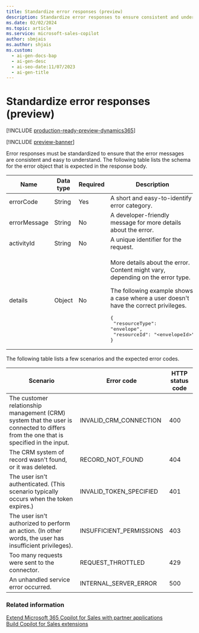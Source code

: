 ```yaml
---
title: Standardize error responses (preview)
description: Standardize error responses to ensure consistent and understandable messages.
ms.date: 02/02/2024
ms.topic: article
ms.service: microsoft-sales-copilot
author: sbmjais
ms.author: shjais
ms.custom:
  - ai-gen-docs-bap
  - ai-gen-desc
  - ai-seo-date:11/07/2023
  - ai-gen-title
---
```


# Standardize error responses (preview)

[!INCLUDE [production-ready-preview-dynamics365](~/../shared-content/shared/preview-includes/production-ready-preview-dynamics365.md)]

[!INCLUDE [preview-banner](~/../shared-content/shared/preview-includes/preview-banner.md)]

Error responses must be standardized to ensure that the error messages are consistent and easy to understand. The following table lists the schema for the error object that is expected in the response body.

| Name | Data type | Required | Description |
|------|-----------|----------|-------------|
| errorCode | String | Yes | A short and easy-to-identify error category. |
| errorMessage | String | No | A developer-friendly message for more details about the error. |
| activityId | String | No | A unique identifier for the request. |
| details | Object | No | <p>More details about the error. Content might vary, depending on the error type.</p><p>The following example shows a case where a user doesn't have the correct privileges.</p><pre>{<br> "resourceType": "envelope",<br> "resourceId": "&lt;envelopeId&gt;"<br>}</pre> |

The following table lists a few scenarios and the expected error codes.

| Scenario | Error code | HTTP status code |
|----------|------------|------------------|
| The customer relationship management (CRM) system that the user is connected to differs from the one that is specified in the input. | INVALID_CRM_CONNECTION | 400 |
| The CRM system of record wasn't found, or it was deleted. | RECORD_NOT_FOUND | 404 |
| The user isn't authenticated. (This scenario typically occurs when the token expires.) | INVALID_TOKEN_SPECIFIED | 401 |
| The user isn't authorized to perform an action. (In other words, the user has insufficient privileges). | INSUFFICIENT_PERMISSIONS | 403 |
| Too many requests were sent to the connector. | REQUEST_THROTTLED | 429 |
| An unhandled service error occurred. | INTERNAL_SERVER_ERROR | 500 |

### Related information

[Extend Microsoft 365 Copilot for Sales with partner applications](extend-copilot-for-sales.md)<br>
[Build Copilot for Sales extensions](build-apis.md)
